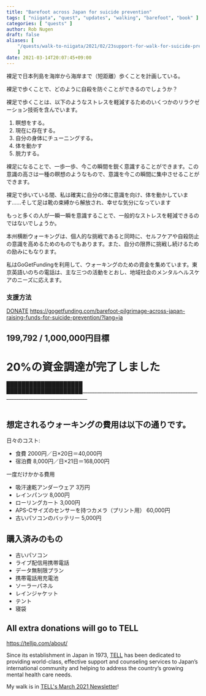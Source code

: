 ```yaml
---
title: "Barefoot across Japan for suicide prevention"
tags: [ "niigata", "quest", "updates", "walking", "barefoot", "book" ]
categories: [ "quests" ]
author: Rob Nugen
draft: false
aliases: [
    "/quests/walk-to-niigata/2021/02/23support-for-walk-for-suicide-prevention/",
    ]
date: 2021-03-14T20:07:45+09:00
---
```


裸足で日本列島を海岸から海岸まで（短距離）歩くことを計画している。

裸足で歩くことで、どのように自殺を防ぐことができるのでしょうか？

裸足で歩くことは、以下のようなストレスを軽減するためのいくつかのリラクゼーション技術を含んでいます。

1. 瞑想をする。
2. 現在に存在する。
3. 自分の身体にチューニングする。
4. 体を動かす
5. 脱力する。

裸足になることで、一歩一歩、今この瞬間を鋭く意識することができます。この意識の高さは一種の瞑想のようなもので、意識を今この瞬間に集中させることができます。

裸足で歩いている間、私は確実に自分の体に意識を向け、体を動かしています......そして足は靴の束縛から解放され、幸せな気分になっています

もっと多くの人が一瞬一瞬を意識することで、一般的なストレスを軽減できるのではないでしょうか。

本州横断ウォーキングは、個人的な挑戦であると同時に、セルフケアや自殺防止の意識を高めるためのものでもあります。また、自分の限界に挑戦し続けるための励みにもなります。

私はGoGetFundingを利用して、ウォーキングのための資金を集めています。東京英語いのちの電話は、主な三つの活動をとおし、地域社会のメンタルヘルスケアのニーズに応えます。

### 支援方法

<div class="action-btns">
  <a target="_blank" href="https://gogetfunding.com/barefoot-pilgrimage-across-japan-raising-funds-for-suicide-prevention/?lang=ja" class="ggf btn btn-warning btn-orange">DONATE</a>
  <a target="_blank" href="https://gogetfunding.com/barefoot-pilgrimage-across-japan-raising-funds-for-suicide-prevention/?lang=ja" >https://gogetfunding.com/barefoot-pilgrimage-across-japan-raising-funds-for-suicide-prevention/?lang=ja</a>
</div>

## 199,792 / 1,000,000円目標

# 20%の資金調達が完了しました

<div class="thermometer">
████████████████████
████████████████████________________________________________________________________________________
</div>

<!--
  1234567890123456789012345678901234567890123456789012345678901234567890123456789012345678901234567890
  -->
<br>

## 想定されるウォーキングの費用は以下の通りです。

日々のコスト:

* 食費 2000円／日×20日＝40,000円
* 宿泊費 8,000円／日×21日＝168,000円

一度だけかかる費用

* 吸汗速乾アンダーウェア 3万円
* レインパンツ 8,000円
* ローリングカート 3,000円
* APS-Cサイズのセンサーを持つカメラ（プリント用） 60,000円
* 古いパソコンのバッテリー 5,000円

## 購入済みのもの

* 古いパソコン
* ライブ配信用携帯電話
* データ無制限プラン
* 携帯電話用充電池
* ソーラーパネル
* レインジャケット
* テント
* 寝袋

## All extra donations will go to TELL

<div class="note"><a href="https://telljp.com/about/">https://telljp.com/about/</a></div>

Since its establishment in Japan in 1973, [TELL](https://telljp.com/) has been dedicated to providing world-class, effective support and counseling services to Japan’s international community and helping to address the country’s growing mental health care needs.

My walk is in [TELL's March 2021 Newsletter](https://mailchi.mp/telljp.com/march-news-from-tell-1784614)!
